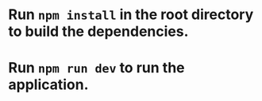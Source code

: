 # Run ```npm install``` in the root directory to build the dependencies.

# Run ```npm run dev``` to run the application.
